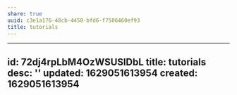 ```yaml
---
share: true
uuid: c3e1a176-48cb-4450-bfd6-f7506460ef93
title: tutorials
---
```

---
id: 72dj4rpLbM4OzWSUSlDbL
title: tutorials
desc: ''
updated: 1629051613954
created: 1629051613954
---

